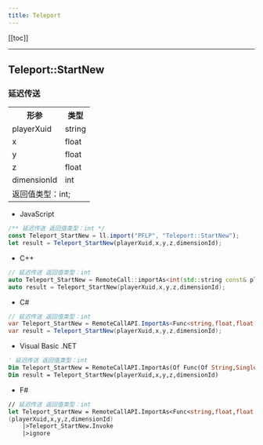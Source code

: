 ```yaml
---
title: Teleport
---
```


[[toc]]


---
## Teleport::StartNew
### 延迟传送
<table><tr><th>形参</th><th>类型</th></tr>
<tr><td>playerXuid</td><td>string</td></tr>
<tr><td>x</td><td>float</td></tr>
<tr><td>y</td><td>float</td></tr>
<tr><td>z</td><td>float</td></tr>
<tr><td>dimensionId</td><td>int</td></tr>
<tr><td colspan="2">返回值类型：int;</td></tr></table>

 - JavaScript
```js
/** 延迟传送 返回值类型：int */
const Teleport_StartNew = ll.import("PFLP", "Teleport::StartNew");
let result = Teleport_StartNew(playerXuid,x,y,z,dimensionId);
```
 - C++
```cpp
// 延迟传送 返回值类型：int
auto Teleport_StartNew = RemoteCall::importAs<int(std::string const& playerXuid,float const& x,float const& y,float const& z,int const& dimensionId)>("PFLP", "Teleport::StartNew");
auto result = Teleport_StartNew(playerXuid,x,y,z,dimensionId);
```
 - C#
```csharp
// 延迟传送 返回值类型：int
var Teleport_StartNew = RemoteCallAPI.ImportAs<Func<string,float,float,float,int,int>>("PFLP", "Teleport::StartNew");
var result = Teleport_StartNew(playerXuid,x,y,z,dimensionId);
```
 - Visual Basic .NET
```vb
' 延迟传送 返回值类型：int
Dim Teleport_StartNew = RemoteCallAPI.ImportAs(Of Func(Of String,Single,Single,Single,Integer,Integer))("PFLP", "Teleport::StartNew")
Dim result = Teleport_StartNew(playerXuid,x,y,z,dimensionId)
```
 - F#
```fsharp
// 延迟传送 返回值类型：int
let Teleport_StartNew = RemoteCallAPI.ImportAs<Func<string,float,float,float,int,int>>("PFLP", "Teleport::StartNew")
(playerXuid,x,y,z,dimensionId)
	|>Teleport_StartNew.Invoke
	|>ignore
```

